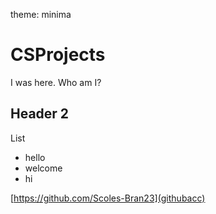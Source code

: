 theme: minima
# CSProjects

I was here. Who am I?

## Header 2

List
- hello
- welcome
- hi

[https://github.com/Scoles-Bran23](githubacc)
